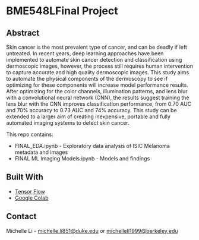 # BME548LFinal Project 

## Abstract 
Skin cancer is the most prevalent type of cancer, and can be deadly if left untreated. In recent years, deep learning approaches have been implemented to automate skin cancer detection and classification using dermoscopic images, however, the process still requires human intervention to capture accurate and high quality dermoscopic images. This study aims to automate the physical components of the dermoscopy  to see if optimizing for these components will increase model performance results. After optimizing for the color channels, illumination patterns, and lens blur with a convolutional neural network (CNN), the results suggest training the lens blur with the CNN improves classification performance, from 0.70 AUC and 70% accuracy to 0.73 AUC and 74% accuracy. This study can be extended to a larger aim of creating inexpensive, portable and fully automated imaging systems to detect skin cancer.

This repo contains: 

* FINAL_EDA.ipynb - Exploratory data analysis of ISIC Melanoma metadata and images
* FINAL ML Imaging Models.ipynb - Models and findings

## Built With
* [Tensor Flow](https://www.tensorflow.org/)
* [Google Colab](https://colab.research.google.com/)

## Contact
Michelle Li - michelle.li851@duke.edu or michelleli1999@berkeley.edu
